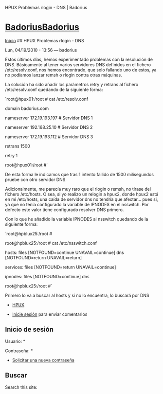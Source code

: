 





HPUX Problemas rlogin - DNS | Badorius


















# [BadoriusBadorius](/ "Badorius")

 
 

[Inicio](/) ## HPUX Problemas rlogin - DNS

 

Lun, 04/19/2010 - 13:56 — badorius

Estos últimos días, hemos experimentado problemas con la resolución de DNS. Básicamente al tener varios servidores DNS definidos en el fichero /etc/resolv.conf, nos hemos encontrado, que solo fallando uno de estos, ya no podíamos lanzar remsh o rlogin contra otras máquinas.  

La solución ha sido añadir los parámetros retry y retrans al fichero /etc/resolv.conf quedando de la siguiente forma:  

 `root@hpux01:/root # cat /etc/resolv.conf  

domain badorius.com  

nameserver 172.19.193.197 # Servidor DNS 1  

nameserver 192.168.25.10 # Servidor DNS 2  

nameserver 172.19.193.112 # Servidor DNS 3  

retrans 1500  

retry 1  

root@hpux01:/root #`


De esta forma le indicamos que tras 1 intento fallido de 1500 milisegundos pruebe con otro servidor DNS.


Adicionalmente, me parecía muy raro que el rlogin o remsh, no tirase del fichero /etc/hosts. O sea, si yo realizo un relogin a hpux2, donde hpux2 está en mi /etc/hosts, una caída de servidor dns no tendría que afectar… pues si, ya que no tenía configurado la variable de IPNODES en el nsswitch. Por defecto este valor tiene configurado resolver DNS primero.


Con lo que he añadido la variable IPNODES al nsswitch quedando de la siguiente forma:  

 `root@hpblux25:/root #  

root@hpblux25:/root # cat /etc/nsswitch.conf  

hosts: files [NOTFOUND=continue UNAVAIL=continue] dns [NOTFOUND=return UNAVAIL=return]  

services: files [NOTFOUND=return UNAVAIL=continue]  

ipnodes: files [NOTFOUND=continue] dns  

root@hpblux25:/root #`  

Primero lo va a buscar al hosts y si no lo encuentra, lo buscará por DNS





* [HPUX](/?q=taxonomy/term/6)


* [Inicie sesión](/?q=user/login&destination=comment%2Freply%2F23%23comment-form) para enviar comentarios





 


## Inicio de sesión




Usuario: *



Contraseña: *



* [Solicitar una nueva contraseña](/?q=user/password "Solicita una contraseña nueva por correo electrónico.")






## Buscar





Search this site: 










 




